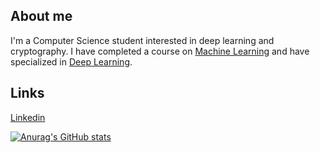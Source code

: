 ## About me
I'm a Computer Science student interested in deep learning and cryptography. 
I have completed a course on [Machine Learning](coursera.org/verify/BG6FPH3RUZ9X) and have specialized in [Deep Learning](coursera.org/verify/specialization/JYBKS8YFFQUG).

## Links
[Linkedin](https://www.linkedin.com/in/ghulam-ahmed-7a9744198/)

[![Anurag's GitHub stats](https://github-readme-stats.vercel.app/api?username=gahme&theme=gruvbox&hide=issues&hide_rank=true)](https://github.com/anuraghazra/github-readme-stats)
